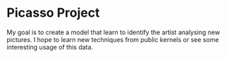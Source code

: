 # Picasso Project

My goal is to create a model that learn to identify the artist analysing new pictures. I hope to learn new techniques from public kernels or see some interesting usage of this data.
